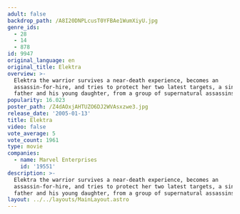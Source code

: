 ```yaml
---
adult: false
backdrop_path: /A8I20DNPLcusT0YFBAe1WumXiyU.jpg
genre_ids:
  - 28
  - 14
  - 878
id: 9947
original_language: en
original_title: Elektra
overview: >-
  Elektra the warrior survives a near-death experience, becomes an
  assassin-for-hire, and tries to protect her two latest targets, a single
  father and his young daughter, from a group of supernatural assassins.
popularity: 16.023
poster_path: /Z4dAOxjAHTUZO6DJ2WVAsxzwe3.jpg
release_date: '2005-01-13'
title: Elektra
video: false
vote_average: 5
vote_count: 1961
type: movie
companies:
  - name: Marvel Enterprises
    id: '19551'
description: >-
  Elektra the warrior survives a near-death experience, becomes an
  assassin-for-hire, and tries to protect her two latest targets, a single
  father and his young daughter, from a group of supernatural assassins.
layout: ../../layouts/MainLayout.astro
---
```


